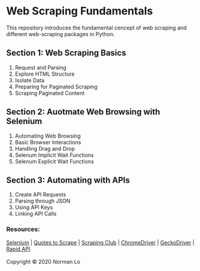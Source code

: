 # Web Scraping Fundamentals
This repository introduces the fundamental cencept of web scraping and different web-scraping packages in Python.

## Section 1: Web Scraping Basics
1. Request and Parsing
2. Explore HTML Structure
3. Isolate Data
4. Preparing for Paginated Scraping
5. Scraping Paginated Content

## Section 2: Auotmate Web Browsing with Selenium
1. Automating Web Browsing
2. Basic Browser Interactions
3. Handling Drag and Drop
4. Selenum Implicit Wait Functions
5. Selenum Explicit Wait Functions

## Section 3: Automating with APIs
1. Create API Requests
2. Parsing through JSON
3. Using API Keys
4. Linking API Calls

### Resources:  

[Selenium](https://selenium-python.readthedocs.io/)  |  [Quotes to Scrape](http://quotes.toscrape.com/)  |  [Scraping Club](https://scrapingclub.com/)  |  [ChromeDriver](https://chromedriver.chromium.org)  |  [GeckoDriver](https://github.com/mozilla/geckodriver)  |  [Rapid API](https://rapidapi.com/)
<br>
<br>
Copyright © 2020 Norman Lo
